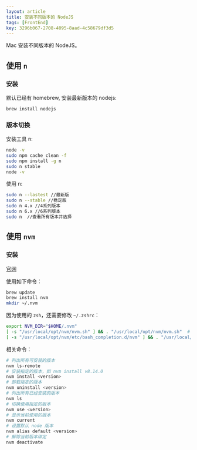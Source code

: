 ```yaml
---
layout: article
title: 安装不同版本的 NodeJS
tags: [FrontEnd]
key: 3296b067-2708-4095-8aad-4c58679df3d5
---
```


Mac 安装不同版本的 NodeJS。

<!--more-->

## 使用 `n`

### 安装

默认已经有 homebrew, 安装最新版本的 nodejs:

```bash
brew install nodejs
```

### 版本切换

安装工具 n:

```bash
node -v
sudo npm cache clean -f
sudo npm install -g n
sudo n stable
node -v
```

使用 n:

```bash
sudo n --lastest //最新版
sudo n --stable //稳定版
sudo n 4.x //4系列版本
sudo n 6.x //6系列版本
sudo n  //查看所有版本并选择
```

## 使用 `nvm`

### 安装

[官网](https://github.com/nvm-sh/nvm#installing-and-updating)

使用如下命令：

```bash
brew update
brew install nvm
mkdir ~/.nvm
```

因为使用的 `zsh`，还需要修改 `~/.zshrc`：

```bash
export NVM_DIR="$HOME/.nvm"
[ -s "/usr/local/opt/nvm/nvm.sh" ] && . "/usr/local/opt/nvm/nvm.sh"  # This loads nvm
[ -s "/usr/local/opt/nvm/etc/bash_completion.d/nvm" ] && . "/usr/local/opt/nvm/etc/bash_completion.d/nvm"  # This loads nvm bash_completion
```

相关命令：

```bash
# 列出所有可安装的版本
nvm ls-remote
# 安装指定的版本，如 nvm install v8.14.0
nvm install <version>
# 卸载指定的版本
nvm uninstall <version>
# 列出所有已经安装的版本
nvm ls
# 切换使用指定的版本
nvm use <version>
# 显示当前使用的版本
nvm current
# 设置默认 node 版本
nvm alias default <version>
# 解除当前版本绑定
nvm deactivate
```
